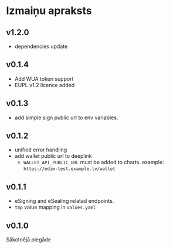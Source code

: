 # Izmaiņu apraksts

## v1.2.0

* dependencies update

## v0.1.4

* Add WUA token support
* EUPL v1.2 licence added

## v0.1.3

* add simple sign public url to env variables.

## v0.1.2

* unified error handling
* add wallet public url to deeplink
  * `WALLET_API_PUBLIC_URL` must be added to charts. example: `https://edim-test.example.lv/wallet`

## v0.1.1

* eSigning and eSealing relatad endpoints.
* `tmp` value mapping in `values.yaml`

## v0.1.0

Sākotnējā piegāde
